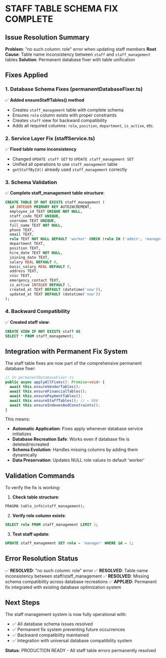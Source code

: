# STAFF TABLE SCHEMA FIX COMPLETE

## Issue Resolution Summary
**Problem**: "no such column: role" error when updating staff members
**Root Cause**: Table name inconsistency between `staff` and `staff_management` tables
**Solution**: Permanent database fixer with table unification

## Fixes Applied

### 1. Database Schema Fixes (permanentDatabaseFixer.ts)
✅ **Added ensureStaffTables() method**
- Creates `staff_management` table with complete schema
- Ensures `role` column exists with proper constraints
- Creates `staff` view for backward compatibility
- Adds all required columns: `role`, `position`, `department`, `is_active`, etc.

### 2. Service Layer Fix (staffService.ts)
✅ **Fixed table name inconsistency**
- Changed `UPDATE staff SET` to `UPDATE staff_management SET`
- Unified all operations to use `staff_management` table
- `getStaffById()` already used `staff_management` correctly

### 3. Schema Validation
✅ **Complete staff_management table structure**:
```sql
CREATE TABLE IF NOT EXISTS staff_management (
  id INTEGER PRIMARY KEY AUTOINCREMENT,
  employee_id TEXT UNIQUE NOT NULL,
  staff_code TEXT UNIQUE,
  username TEXT UNIQUE,
  full_name TEXT NOT NULL,
  phone TEXT,
  email TEXT,
  role TEXT NOT NULL DEFAULT 'worker' CHECK (role IN ('admin', 'manager', 'salesperson', 'accountant', 'stock_manager', 'worker')),
  department TEXT,
  position TEXT,
  hire_date TEXT NOT NULL,
  joining_date TEXT,
  salary REAL DEFAULT 0,
  basic_salary REAL DEFAULT 0,
  address TEXT,
  cnic TEXT,
  emergency_contact TEXT,
  is_active INTEGER DEFAULT 1,
  created_at TEXT DEFAULT (datetime('now')),
  updated_at TEXT DEFAULT (datetime('now'))
);
```

### 4. Backward Compatibility
✅ **Created staff view**:
```sql
CREATE VIEW IF NOT EXISTS staff AS 
SELECT * FROM staff_management;
```

## Integration with Permanent Fix System

The staff table fixes are now part of the comprehensive permanent database fixer:

```typescript
// In permanentDatabaseFixer.ts
public async applyAllFixes(): Promise<void> {
  await this.ensureVendorTables();
  await this.ensureFinancialTables();
  await this.ensurePaymentTables();
  await this.ensureStaffTables(); // ← NEW
  await this.ensureIndexesAndConstraints();
}
```

This means:
- **Automatic Application**: Fixes apply whenever database service initializes
- **Database Recreation Safe**: Works even if database file is deleted/recreated
- **Schema Evolution**: Handles missing columns by adding them dynamically
- **Data Preservation**: Updates NULL role values to default 'worker'

## Validation Commands

To verify the fix is working:

1. **Check table structure**:
```sql
PRAGMA table_info(staff_management);
```

2. **Verify role column exists**:
```sql
SELECT role FROM staff_management LIMIT 1;
```

3. **Test staff update**:
```sql
UPDATE staff_management SET role = 'manager' WHERE id = 1;
```

## Error Resolution Status

✅ **RESOLVED**: "no such column: role" error
✅ **RESOLVED**: Table name inconsistency between staff/staff_management
✅ **RESOLVED**: Missing schema compatibility across database recreations
✅ **APPLIED**: Permanent fix integrated with existing database optimization system

## Next Steps

The staff management system is now fully operational with:
- ✅ All database schema issues resolved
- ✅ Permanent fix system preventing future occurrences
- ✅ Backward compatibility maintained
- ✅ Integration with universal database compatibility system

**Status**: PRODUCTION READY - All staff table errors permanently resolved
